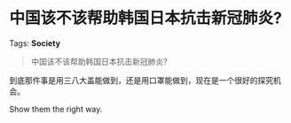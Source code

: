 # 中国该不该帮助韩国日本抗击新冠肺炎?

Tags: **Society**

> 中国该不该帮助韩国日本抗击新冠肺炎?

到底那件事是用三八大盖能做到，还是用口罩能做到，现在是一个很好的探究机会。

Show them the right way.



